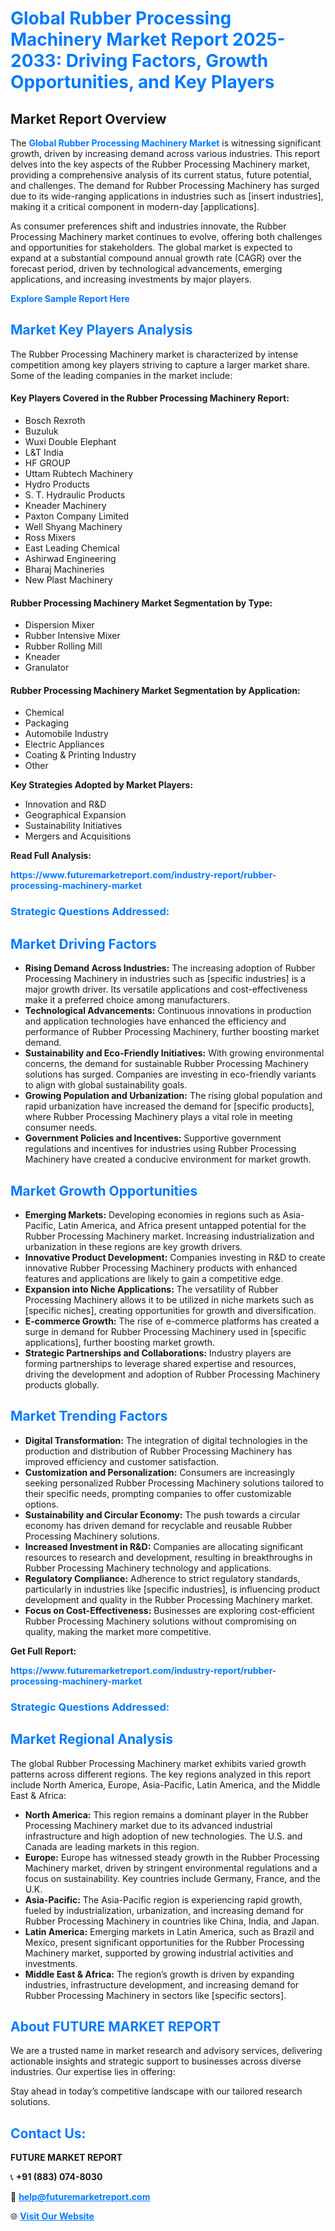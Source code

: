 <h1 style="color: #007BFF;">Global Rubber Processing Machinery Market Report 2025-2033: Driving Factors, Growth Opportunities, and Key Players</h1>

<section id="overview">
<h2>Market Report Overview</h2>
<p>The <a href="https://www.futuremarketreport.com/industry-report/rubber-processing-machinery-market" style="color: #007BFF; text-decoration: none;"><strong>Global Rubber Processing Machinery Market</strong></a> is witnessing significant growth, driven by increasing demand across various industries. This report delves into the key aspects of the Rubber Processing Machinery market, providing a comprehensive analysis of its current status, future potential, and challenges. The demand for Rubber Processing Machinery has surged due to its wide-ranging applications in industries such as [insert industries], making it a critical component in modern-day [applications].</p>
<p>As consumer preferences shift and industries innovate, the Rubber Processing Machinery market continues to evolve, offering both challenges and opportunities for stakeholders. The global market is expected to expand at a substantial compound annual growth rate (CAGR) over the forecast period, driven by technological advancements, emerging applications, and increasing investments by major players.</p>
</section>

<section id="overview">
<p><a href="https://www.futuremarketreport.com/request-sample/reportId=58096" style="color: #007BFF; text-decoration: none;"><strong>Explore Sample Report Here</strong></a></p>
</section>

<section id="key-players">
<h2 style="color: #007BFF;">Market Key Players Analysis</h2>
<p>The Rubber Processing Machinery market is characterized by intense competition among key players striving to capture a larger market share. Some of the leading companies in the market include:</p>
<h4>Key Players Covered in the Rubber Processing Machinery Report:</h4>
<ul><li>Bosch Rexroth</li><li>Buzuluk</li><li>Wuxi Double Elephant</li><li>L&amp;T India</li><li>HF GROUP</li><li>Uttam Rubtech Machinery</li><li>Hydro Products</li><li>S. T. Hydraulic Products</li><li>Kneader Machinery</li><li>Paxton Company Limited</li><li>Well Shyang Machinery</li><li>Ross Mixers</li><li>East Leading Chemical</li><li>Ashirwad Engineering</li><li>Bharaj Machineries</li><li>New Plast Machinery</li></ul>
<h4>Rubber Processing Machinery Market Segmentation by Type:</h4>
<ul><li>Dispersion Mixer</li><li>Rubber Intensive Mixer</li><li>Rubber Rolling Mill</li><li>Kneader</li><li>Granulator</li></ul>

<h4>Rubber Processing Machinery Market Segmentation by Application:</h4>
<ul><li>Chemical</li><li>Packaging</li><li>Automobile Industry</li><li>Electric Appliances</li><li>Coating &amp; Printing Industry</li><li>Other</li></ul>
<p><strong>Key Strategies Adopted by Market Players:</strong></p>
<ul>
<li>Innovation and R&D</li>
<li>Geographical Expansion</li>
<li>Sustainability Initiatives</li>
<li>Mergers and Acquisitions</li>
</ul>
</section>

<section>
<p><strong>Read Full Analysis: </strong></p><a href="https://www.futuremarketreport.com/industry-report/rubber-processing-machinery-market" style="color: #007BFF; text-decoration: none;"><strong>https://www.futuremarketreport.com/industry-report/rubber-processing-machinery-market</strong></a>
<h3 style="color: #007BFF;">Strategic Questions Addressed:</h3>
</section>

<section id="driving-factors">
<h2 style="color: #007BFF;">Market Driving Factors</h2>
<ul>
<li><strong>Rising Demand Across Industries:</strong> The increasing adoption of Rubber Processing Machinery in industries such as [specific industries] is a major growth driver. Its versatile applications and cost-effectiveness make it a preferred choice among manufacturers.</li>
<li><strong>Technological Advancements:</strong> Continuous innovations in production and application technologies have enhanced the efficiency and performance of Rubber Processing Machinery, further boosting market demand.</li>
<li><strong>Sustainability and Eco-Friendly Initiatives:</strong> With growing environmental concerns, the demand for sustainable Rubber Processing Machinery solutions has surged. Companies are investing in eco-friendly variants to align with global sustainability goals.</li>
<li><strong>Growing Population and Urbanization:</strong> The rising global population and rapid urbanization have increased the demand for [specific products], where Rubber Processing Machinery plays a vital role in meeting consumer needs.</li>
<li><strong>Government Policies and Incentives:</strong> Supportive government regulations and incentives for industries using Rubber Processing Machinery have created a conducive environment for market growth.</li>
</ul>
</section>

<section id="growth-opportunities">
<h2 style="color: #007BFF;">Market Growth Opportunities</h2>
<ul>
<li><strong>Emerging Markets:</strong> Developing economies in regions such as Asia-Pacific, Latin America, and Africa present untapped potential for the Rubber Processing Machinery market. Increasing industrialization and urbanization in these regions are key growth drivers.</li>
<li><strong>Innovative Product Development:</strong> Companies investing in R&D to create innovative Rubber Processing Machinery products with enhanced features and applications are likely to gain a competitive edge.</li>
<li><strong>Expansion into Niche Applications:</strong> The versatility of Rubber Processing Machinery allows it to be utilized in niche markets such as [specific niches], creating opportunities for growth and diversification.</li>
<li><strong>E-commerce Growth:</strong> The rise of e-commerce platforms has created a surge in demand for Rubber Processing Machinery used in [specific applications], further boosting market growth.</li>
<li><strong>Strategic Partnerships and Collaborations:</strong> Industry players are forming partnerships to leverage shared expertise and resources, driving the development and adoption of Rubber Processing Machinery products globally.</li>
</ul>
</section>

<section id="trending-factors">
<h2 style="color: #007BFF;">Market Trending Factors</h2>
<ul>
<li><strong>Digital Transformation:</strong> The integration of digital technologies in the production and distribution of Rubber Processing Machinery has improved efficiency and customer satisfaction.</li>
<li><strong>Customization and Personalization:</strong> Consumers are increasingly seeking personalized Rubber Processing Machinery solutions tailored to their specific needs, prompting companies to offer customizable options.</li>
<li><strong>Sustainability and Circular Economy:</strong> The push towards a circular economy has driven demand for recyclable and reusable Rubber Processing Machinery solutions.</li>
<li><strong>Increased Investment in R&D:</strong> Companies are allocating significant resources to research and development, resulting in breakthroughs in Rubber Processing Machinery technology and applications.</li>
<li><strong>Regulatory Compliance:</strong> Adherence to strict regulatory standards, particularly in industries like [specific industries], is influencing product development and quality in the Rubber Processing Machinery market.</li>
<li><strong>Focus on Cost-Effectiveness:</strong> Businesses are exploring cost-efficient Rubber Processing Machinery solutions without compromising on quality, making the market more competitive.</li>
</ul>
</section>

<section>
<p><strong>Get Full Report: </strong></p><a href="https://www.futuremarketreport.com/industry-report/rubber-processing-machinery-market" style="color: #007BFF; text-decoration: none;"><strong>https://www.futuremarketreport.com/industry-report/rubber-processing-machinery-market</strong></a>
<h3 style="color: #007BFF;">Strategic Questions Addressed:</h3>
</section>


<section id="regional-analysis">
<h2 style="color: #007BFF;">Market Regional Analysis</h2>
<p>The global Rubber Processing Machinery market exhibits varied growth patterns across different regions. The key regions analyzed in this report include North America, Europe, Asia-Pacific, Latin America, and the Middle East & Africa:</p>
<ul>
<li><strong>North America:</strong> This region remains a dominant player in the Rubber Processing Machinery market due to its advanced industrial infrastructure and high adoption of new technologies. The U.S. and Canada are leading markets in this region.</li>
<li><strong>Europe:</strong> Europe has witnessed steady growth in the Rubber Processing Machinery market, driven by stringent environmental regulations and a focus on sustainability. Key countries include Germany, France, and the U.K.</li>
<li><strong>Asia-Pacific:</strong> The Asia-Pacific region is experiencing rapid growth, fueled by industrialization, urbanization, and increasing demand for Rubber Processing Machinery in countries like China, India, and Japan.</li>
<li><strong>Latin America:</strong> Emerging markets in Latin America, such as Brazil and Mexico, present significant opportunities for the Rubber Processing Machinery market, supported by growing industrial activities and investments.</li>
<li><strong>Middle East & Africa:</strong> The region’s growth is driven by expanding industries, infrastructure development, and increasing demand for Rubber Processing Machinery in sectors like [specific sectors].</li>
</ul>
</section>

<footer>
<h2 style="color: #007BFF;">About FUTURE MARKET REPORT</h2>
<p>We are a trusted name in market research and advisory services, delivering actionable insights and strategic support to businesses across diverse industries. Our expertise lies in offering:</p>

<p>Stay ahead in today’s competitive landscape with our tailored research solutions.</p>

<h2 style="color: #007BFF;">Contact Us:</h2>
<p><strong>FUTURE MARKET REPORT</strong></p>
<p>📞 <strong>+91 (883) 074-8030</strong></p>
<p>📧 <strong><a href="mailto:help@futuremarketreport.com" style="color: #007BFF;">help@futuremarketreport.com</a></strong></p>
<p>🌐 <strong><a href="https://www.futuremarketreport.com/" style="color: #007BFF;">Visit Our Website</a></strong></p>
</footer>